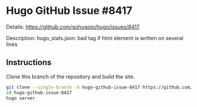# Hugo GitHub Issue #8417

Details: <https://github.com/gohugoio/hugo/issues/8417>

Description: hugo_stats.json: bad tag if html element is written on several lines

## Instructions

Clone this branch of the repository and build the site.

```bash
git clone --single-branch -b hugo-github-issue-8417 https://github.com/jmooring/hugo-testing hugo-github-issue-8417
cd hugo-github-issue-8417
hugo server
```
